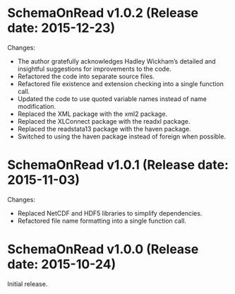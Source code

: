 SchemaOnRead v1.0.2 (Release date: 2015-12-23)
==============

Changes:

* The author gratefully acknowledges Hadley Wickham’s detailed and insightful suggestions for improvements to the code.
* Refactored the code into separate source files.
* Refactored file existence and extension checking into a single function call.
* Updated the code to use quoted variable names instead of name modification.
* Replaced the XML package with the xml2 package.
* Replaced the XLConnect package with the readxl package.
* Replaced the readstata13 package with the haven package.
* Switched to using the haven package instead of foreign when possible.

SchemaOnRead v1.0.1 (Release date: 2015-11-03)
==============

Changes:

* Replaced NetCDF and HDF5 libraries to simplify dependencies.
* Refactored file name formatting into a single function call.

SchemaOnRead v1.0.0 (Release date: 2015-10-24)
==============

Initial release.

